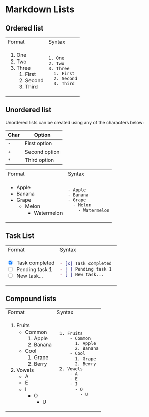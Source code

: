 # Markdown Lists

## Ordered list


<table>
<tr>
  <td>Format</td>
  <td>Syntax</td>
</tr>
<tr>
  <td>

   1. One
   2. Two
   3. Three
      1. First
      2. Second
      3. Third

  </td>
  <td>

  ```
  1. One
  2. Two
  3. Three
    1. First
    2. Second
    3. Third
  ```
  </td>

</tr>
</table>

## Unordered list

Unordered lists can be created using any of the characters below:

Char|Option
--|--
`-`| First option
`+`| Second option
`*`| Third option

<table>
<tr>
  <td>Format</td>
  <td>Syntax</td>
</tr>
<tr>
  <td>

   - Apple
   - Banana
   - Grape
     - Melon
       - Watermelon

  </td>
  <td>

  ```text
  - Apple
  - Banana
  - Grape
    - Melon
      - Watermelon
  ```

  </td>
</tr>
</table>

## Task List

<table>
<tr>
  <td>Format</td>
  <td>Syntax</td>
</tr>
<tr>
  <td>

  - [x] Task completed 
  - [ ] Pending task 1
  - [ ] New task... 

  </td>
  <td>

  ```md
  - [x] Task completed 
  - [ ] Pending task 1
  - [ ] New task... 
  ```

  
  </td>
</tr>
</table>


## Compound lists

<table>
<tr>
  <td>Format</td>
  <td>Syntax</td>
</tr>
<tr>
  <td>

   1. Fruits
       - Common 
         1. Apple
         2. Banana
       - Cool
         1. Grape
         2. Berry
   2. Vowels
       - A
       - E
       - I
         - O 
           - U   
   
  </td>
  <td>

  ```
   1. Fruits
       - Common 
         1. Apple
         2. Banana
       - Cool
         1. Grape
         2. Berry
   2. Vowels
       - A
       - E
       - I
         - O 
           - U   
  ```
  </td>

</tr>
</table>